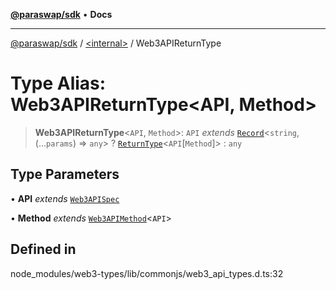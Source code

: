 [**@paraswap/sdk**](../../README.md) • **Docs**

***

[@paraswap/sdk](../../globals.md) / [\<internal\>](../README.md) / Web3APIReturnType

# Type Alias: Web3APIReturnType\<API, Method\>

> **Web3APIReturnType**\<`API`, `Method`\>: `API` *extends* [`Record`](Record.md)\<`string`, (...`params`) => `any`\> ? [`ReturnType`](ReturnType.md)\<`API`\[`Method`\]\> : `any`

## Type Parameters

• **API** *extends* [`Web3APISpec`](Web3APISpec.md)

• **Method** *extends* [`Web3APIMethod`](../namespaces/home_velenir-gnx570_Projects_Paraswap_paraswap-sdk_node_modules_web3-types_lib_commonjs_index/type-aliases/Web3APIMethod.md)\<`API`\>

## Defined in

node\_modules/web3-types/lib/commonjs/web3\_api\_types.d.ts:32
